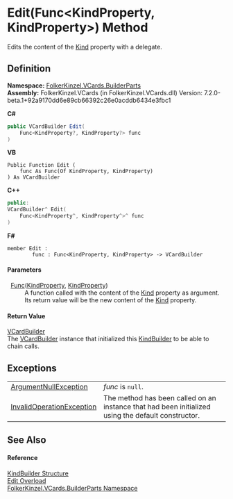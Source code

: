 # Edit(Func&lt;KindProperty, KindProperty&gt;) Method


Edits the content of the <a href="aac4211f-3b04-d1fe-93a8-f838c3325dc7.md">Kind</a> property with a delegate.



## Definition
**Namespace:** <a href="30716183-7f69-ceb8-b5fe-4d9f23e7fd2b.md">FolkerKinzel.VCards.BuilderParts</a>  
**Assembly:** FolkerKinzel.VCards (in FolkerKinzel.VCards.dll) Version: 7.2.0-beta.1+92a9170dd6e89cb66392c26e0acddb6434e3fbc1

**C#**
``` C#
public VCardBuilder Edit(
	Func<KindProperty?, KindProperty?> func
)
```
**VB**
``` VB
Public Function Edit ( 
	func As Func(Of KindProperty, KindProperty)
) As VCardBuilder
```
**C++**
``` C++
public:
VCardBuilder^ Edit(
	Func<KindProperty^, KindProperty^>^ func
)
```
**F#**
``` F#
member Edit : 
        func : Func<KindProperty, KindProperty> -> VCardBuilder 
```



#### Parameters
<dl><dt>  <a href="https://learn.microsoft.com/dotnet/api/system.func-2" target="_blank" rel="noopener noreferrer">Func</a>(<a href="e1bc8073-a416-1e7d-0e4a-43556fb31603.md">KindProperty</a>, <a href="e1bc8073-a416-1e7d-0e4a-43556fb31603.md">KindProperty</a>)</dt><dd>A function called with the content of the <a href="aac4211f-3b04-d1fe-93a8-f838c3325dc7.md">Kind</a> property as argument. Its return value will be the new content of the <a href="aac4211f-3b04-d1fe-93a8-f838c3325dc7.md">Kind</a> property.</dd></dl>

#### Return Value
<a href="4254b25b-c39b-3224-d22e-0072642cabb3.md">VCardBuilder</a>  
The <a href="4254b25b-c39b-3224-d22e-0072642cabb3.md">VCardBuilder</a> instance that initialized this <a href="fdda30b6-90bd-773c-a26a-593b351391e9.md">KindBuilder</a> to be able to chain calls.

## Exceptions
<table>
<tr>
<td><a href="https://learn.microsoft.com/dotnet/api/system.argumentnullexception" target="_blank" rel="noopener noreferrer">ArgumentNullException</a></td>
<td><em>func</em> is <code>null</code>.</td></tr>
<tr>
<td><a href="https://learn.microsoft.com/dotnet/api/system.invalidoperationexception" target="_blank" rel="noopener noreferrer">InvalidOperationException</a></td>
<td>The method has been called on an instance that had been initialized using the default constructor.</td></tr>
</table>

## See Also


#### Reference
<a href="fdda30b6-90bd-773c-a26a-593b351391e9.md">KindBuilder Structure</a>  
<a href="d2ab0a79-6193-e53b-041f-3de824559541.md">Edit Overload</a>  
<a href="30716183-7f69-ceb8-b5fe-4d9f23e7fd2b.md">FolkerKinzel.VCards.BuilderParts Namespace</a>  
